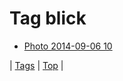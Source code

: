 <!--
title: Tag blick
date: 2020-06-28T14:57:48.886Z
tags:
-->
# Tag blick

 * [Photo 2014-09-06 10](96776409567.md)

| [Tags](tags.md) | [Top](index.md) |

